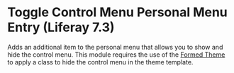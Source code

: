 # Toggle Control Menu Personal Menu Entry (Liferay 7.3)

Adds an additional item to the personal menu that allows you to show and hide the control menu. This module requires the use of the [Formed Theme](https://github.com/lfrsales/73-formed-theme) to apply a class to hide the control menu in the theme template.